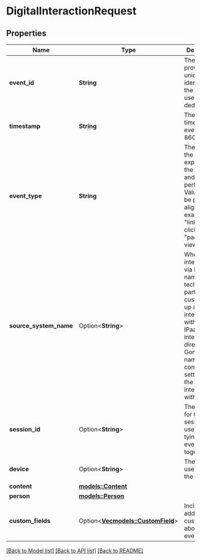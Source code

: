 # DigitalInteractionRequest

## Properties

Name | Type | Description | Notes
------------ | ------------- | ------------- | -------------
**event_id** | **String** | The provider's unique identifier for the event used for deduplication | 
**timestamp** | **String** | The date and time of the event in ISO 8601 format | 
**event_type** | **String** | The type of the event, explaining the content and action performed. Values may be partner-aligned, for example, \"link clicked\", \"page viewed\" | 
**source_system_name** | Option<**String**> | When integrating via IPaaS, the name of the technology partner the customer set up a Gong integration with via an IPaaS. When integrating directly with Gong: the name of the company setting up the integration with Gong | [optional]
**session_id** | Option<**String**> | The identifier for the session, useful for tying related events together | [optional]
**device** | Option<**String**> | The device used during the event | [optional]
**content** | [**models::Content**](Content.md) |  | 
**person** | [**models::Person**](Person.md) |  | 
**custom_fields** | Option<[**Vec<models::CustomField>**](CustomField.md)> | Include additional custom data about the event | [optional]

[[Back to Model list]](../README.md#documentation-for-models) [[Back to API list]](../README.md#documentation-for-api-endpoints) [[Back to README]](../README.md)


